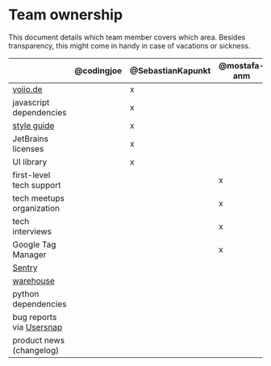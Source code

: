 # Team ownership

This document details which team member covers which area.
Besides transparency, this might come in handy in case of vacations or sickness.

|                                                  | @codingjoe | @SebastianKapunkt | @mostafa-anm | @amureki | @bniwinski | @herrbenesch |
|--------------------------------------------------|------------|-------------------|--------------|----------|------------|--------------|
| [voiio.de](https://voiio.de)                     |            | x                 |              |          |            |              |
| javascript dependencies                          |            | x                 |              |          |            |              |
| [style guide](styleguide.md)                     |            | x                 |              |          |            |              |
| JetBrains licenses                               |            | x                 |              |          |            |              |
| UI library                                       |            | x                 |              |          |            |              |
| first-level tech support                         |            |                   | x            |          |            |              |
| tech meetups organization                        |            |                   | x            |          |            |              |
| tech interviews                                  |            |                   | x            |          |            |              |
| Google Tag Manager                               |            |                   | x            |          |            |              |
| [Sentry](https://sentry.io)                      |            |                   |              | x        |            | (x)          |
| [warehouse](https://data.voiio.de)               |            |                   |              | x        |            |              |
| python dependencies                              |            |                   |              | x        |            |              |
| bug reports via [Usersnap](https://usersnap.com) |            |                   |              |          | x          |              |
| product news (changelog)                         |            |                   |              |          | x          | x            |
